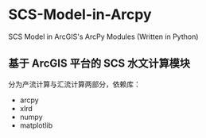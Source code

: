 # SCS-Model-in-Arcpy
SCS Model in ArcGIS's ArcPy Modules (Written in Python)

## 基于 ArcGIS 平台的 SCS 水文计算模块
分为产流计算与汇流计算两部分，依赖库：
* arcpy
* xlrd
* numpy
* matplotlib
